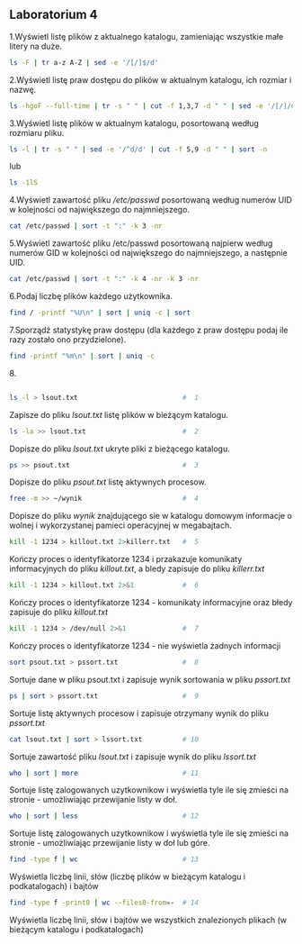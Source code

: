 ## Laboratorium 4

1\.Wyświetl listę plików z aktualnego katalogu, zamieniając wszystkie małe litery na duże. 

```sh
ls -F | tr a-z A-Z | sed -e '/[/]$/d'
```

2\.Wyświetl listę praw dostępu do plików w aktualnym katalogu, ich rozmiar i nazwę.

```sh
ls -hgoF --full-time | tr -s " " | cut -f 1,3,7 -d " " | sed -e '/[/]/d' | tr " " "\t"
```

3\.Wyświetl listę plików w aktualnym katalogu, posortowaną według rozmiaru pliku.

```sh
ls -l | tr -s " " | sed -e '/^d/d' | cut -f 5,9 -d " " | sort -n
```

lub

```sh
ls -1lS
```

4\.Wyświetl zawartość pliku */etc/passwd* posortowaną według numerów UID w kolejności od największego do najmniejszego.

```sh
cat /etc/passwd | sort -t ":" -k 3 -nr
```

5\.Wyświetl zawartość pliku /etc/passwd posortowaną najpierw według numerów GID w kolejności od największego do najmniejszego, a następnie UID.

```sh
cat /etc/passwd | sort -t ":" -k 4 -nr -k 3 -nr
```

6\.Podaj liczbę plików każdego użytkownika.

```sh
find / -printf "%U\n" | sort | uniq -c | sort
```

7\.Sporządź statystykę praw dostępu (dla każdego z praw dostępu podaj ile razy zostało ono przydzielone).

```sh 
find -printf "%m\n" | sort | uniq -c
```


8\.

```sh

ls -l > lsout.txt                          #  1
```
Zapisze do pliku *lsout.txt* listę plików w bieżącym katalogu.

```sh
ls -la >> lsout.txt                        #  2
```
Dopisze do pliku *lsout.txt* ukryte pliki z bieżącego katalogu.

```sh
ps >> psout.txt                            #  3
```
Dopisze do pliku *psout.txt* listę aktywnych procesow.

```sh
free -m >> ~/wynik                         #  4
```
Dopisze do pliku *wynik* znajdującego sie w katalogu domowym informacje o wolnej i wykorzystanej pamieci operacyjnej w megabajtach.

```sh
kill -1 1234 > killout.txt 2>killerr.txt   #  5
```
Kończy proces o identyfikatorze 1234 i przakazuje komunikaty informacyjnych do pliku *killout.txt*, a bledy zapisuje do pliku *killerr.txt*

```sh
kill -1 1234 > killout.txt 2>&1            #  6
```
Kończy proces o identyfikatorze 1234 - komunikaty informacyjne oraz błedy zapisuje do pliku *killout.txt*

```sh
kill -1 1234 > /dev/null 2>&1              #  7
```
Kończy proces o identyfikatorze 1234 - nie wyświetla żadnych informacji

```sh
sort psout.txt > pssort.txt                #  8
```
Sortuje dane w pliku psout.txt i zapisuje wynik sortowania w pliku *pssort.txt*

```sh
ps | sort > pssort.txt                     #  9
```
Sortuje listę aktywnych procesow i zapisuje otrzymany wynik do pliku *pssort.txt*

```sh
cat lsout.txt | sort > lssort.txt          # 10
```
Sortuje zawartość pliku *lsout.txt* i zapisuje wynik do pliku *lssort.txt*

```sh
who | sort | more                          # 11
```
Sortuje listę zalogowanych uzytkownikow i wyświetla tyle ile się zmieści na stronie - umożliwiając przewijanie listy w doł.

```sh
who | sort | less                          # 12
```
Sortuje listę zalogowanych uzytkownikow i wyświetla tyle ile się zmieści na stronie - umożliwiając przewijanie listy w doł lub góre.

```sh
find -type f | wc                          # 13
```
Wyświetla liczbę linii, słów (liczbę plików w bieżącym katalogu i podkatalogach) i bajtów 

```sh
find -type f -print0 | wc --files0-from=-  # 14
```
Wyświetla liczbę linii, słów i bajtów we wszystkich znalezionych plikach (w bieżącym katalogu i podkatalogach)
